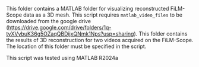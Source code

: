 This folder contains a MATLAB folder for visualizing reconstructed FiLM-Scope data as a 3D mesh. This script requires ``matlab_video_files`` to be downloaded from the google drive (https://drive.google.com/drive/folders/1q-tyXVybuK36g5OZaqQBDijxQNmk1Nps?usp=sharing). This folder contains the results of 3D reconstruction for two videos acquired on the FiLM-Scope. The location of this folder must be specified in the script. 


This script was tested using MATLAB R2024a